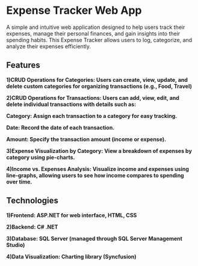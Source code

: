 # Expense Tracker Web App

A simple and intuitive web application designed to help users track their expenses, manage their personal finances, and gain insights into their spending habits. This Expense Tracker allows users to log, categorize, and analyze their expenses efficiently.

## Features

**1)CRUD Operations for Categories: Users can create, view, update, and delete custom categories for organizing transactions (e.g., Food, Travel)**

**2)CRUD Operations for Transactions: Users can add, view, edit, and delete individual transactions with details such as:**

**Category: Assign each transaction to a category for easy tracking.**

**Date: Record the date of each transaction.**

**Amount: Specify the transaction amount (income or expense).**

**3)Expense Visualization by Category: View a breakdown of expenses by category using pie-charts.**

**4)Income vs. Expenses Analysis: Visualize income and expenses using line-graphs, allowing users to see how income compares to spending over time.**

## Technologies

**1)Frontend: ASP.NET for web interface, HTML, CSS**

**2)Backend: C# .NET**

**3)Database: SQL Server (managed through SQL Server Management Studio)**

**4)Data Visualization: Charting library (Syncfusion)**
